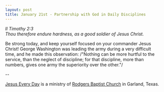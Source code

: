 ```yaml
---
layout: post
title: January 21st - Partnership with God in Daily Disciplines
---
```


_II Timothy 2:3  
Thou therefore endure hardness, as a good soldier of Jesus Christ._

Be strong today, and keep yourself focused on your commander Jesus
Christ! George Washington was leading the army during a very
difficult time, and he made this observation: /"Nothing can be more
hurtful to the service, than the neglect of discipline; for that
discipline, more than numbers, gives one army the superiority over
the other."/

 --

<a href=http://jesuseveryday.net>Jesus Every Day</a> is a ministry of <a href=http://rodgersbaptist.net>Rodgers Baptist Church</a> in Garland, Texas.
